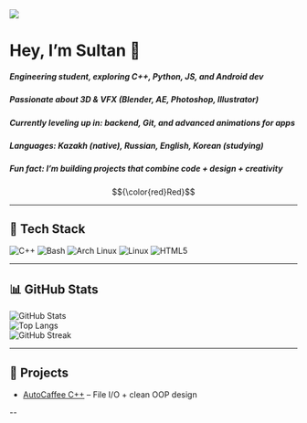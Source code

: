 <img src="https://capsule-render.vercel.app/api?type=wave&color=gradient&height=200&section=header&text=Hey%20I'm%20Sultan!&fontSize=50" />


# Hey, I’m Sultan 👋  

##### Engineering student, exploring **C++, Python, JS, and Android dev** 
##### Passionate about **3D & VFX (Blender, AE, Photoshop, Illustrator)** 
##### Currently leveling up in: backend, Git, and advanced animations for apps 
##### Languages: Kazakh (native), Russian, English, Korean (studying) 
##### Fun fact: I’m building projects that combine **code + design + creativity**
$${\color{red}Red}$$

---

## 🔧 Tech Stack  
![C++](https://img.shields.io/badge/-C++-00599C?style=flat&logo=cplusplus&logoColor=white)
![Bash](https://img.shields.io/badge/-GNU%20Bash-4EAA25?style=flat&logo=gnubash&logoColor=white)
![Arch Linux](https://img.shields.io/badge/-ArchLinux-1793D1?style=flat&logo=archlinux&logoColor=white)
![Linux](https://img.shields.io/badge/-Linux-FCC624?style=flat&logo=linux&logoColor=black)
![HTML5](https://img.shields.io/badge/-HTML5-E34F26?style=flat&logo=html5&logoColor=white)

---

## 📊 GitHub Stats  
![GitHub Stats](https://github-readme-stats.vercel.app/api?username=YepSultan&show_icons=true&theme=radical)  
![Top Langs](https://github-readme-stats.vercel.app/api/top-langs/?username=YepSultan&layout=compact&theme=radical)  
![GitHub Streak](https://streak-stats.demolab.com?user=YepSultan&theme=radical)

---

## 🚧 Projects
- [AutoCaffee C++](https://github.com/YepSultan/AutoCaffee) – File I/O + clean OOP design  

--
